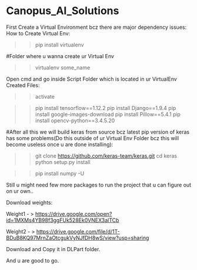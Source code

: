 # Canopus_AI_Solutions

First Create a Virtual Environment bcz there are major dependency issues:
How to Create Virtual Env:

>>pip install virtualenv

#Folder where u wanna create ur Virtual Env
>>virtualenv some_name

Open cmd and go inside Script Folder which is located in ur VirtualEnv Created Files:

>>activate

>>pip install tensorflow==1.12.2
>>pip install Django==1.9.4
>>pip install google-images-download
>>pip install Pillow==5.4.1
>>pip install opencv-python==3.4.5.20

#After all this we will build keras from source bcz latest pip version of keras has some problems(Do this outside of ur Virtual Env Folder bcz this will become useless once u are done installing):

>>git clone https://github.com/keras-team/keras.git
>>cd keras
>>python setup.py install


>>pip install numpy -U


Still u might need few more packages to run the project that u can figure out on ur own..


Download weights:


Weight1 - >
  https://drive.google.com/open?id=1MXMs4YB98f3ggFUk528Ek0VNEX3alTCb

Weight2 - > https://drive.google.com/file/d/1T-BDuB8KQ97MrnZaOtcgukVyNJfDH8wS/view?usp=sharing


Download and Copy it in DLPart folder.

And u are good to go.
